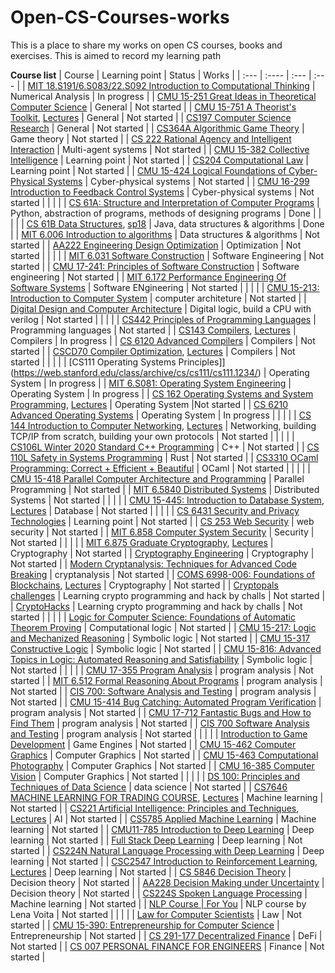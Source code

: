 # Open-CS-Courses-works
This is a place to share my works on open CS courses, books and exercises. This is aimed to record my learning path

**Course list**
| Course      | Learning point | Status     | Works	|
| :---        | :----          | :---       | :---	|
| [MIT 18.S191/6.S083/22.S092 Introduction to Computational Thinking](https://computationalthinking.mit.edu/Fall22/)        | Numerical Analysis          | In progress       |
| [CMU 15-251 Great Ideas in Theoretical Computer Science](https://www.cs251.com/index.html)	| General	| Not started	|
| [CMU 15-751 A Theorist's Toolkit](https://www.cs.cmu.edu/~15751/), [Lectures](https://www.youtube.com/playlist?list=PLm3J0oaFux3ZYpFLwwrlv_EHH9wtH6pnX)	| General	| Not started	|
| [CS197 Computer Science Research](https://web.stanford.edu/class/cs197/)	| General	| Not started	|
| [CS364A Algorithmic Game Theory](https://timroughgarden.org/f13/f13.html)	| Game theory	| Not started	|
| [CS 222 Rational Agency and Intelligent Interaction](https://web.stanford.edu/class/cs222/)	| Multi-agent systems	| Not started	|
| [CMU 15-382 Collective Intelligence](https://web2.qatar.cmu.edu/~gdicaro/15382/#overview)	| Learning point	| Not started	|
| [CS204 Computational Law](http://complaw.stanford.edu/public/index.php)	| Learning point	| Not started	|
| [CMU 15-424 Logical Foundations of Cyber-Physical Systems](https://lfcps.org/course/lfcps.html)	| Cyber-physical systems	| Not started	|
| [CMU 16-299 Introduction to Feedback Control Systems](http://www.cs.cmu.edu/~cga/controls-intro/)	| Cyber-physical systems	| Not started	|
| | |
| [CS 61A: Structure and Interpretation of Computer Programs](https://inst.eecs.berkeley.edu/~cs61a/su20/)      | Python, abstraction of programs, methods of designing programs      | Done   |
| | |
| [CS 61B Data Structures](https://sp21.datastructur.es/), [sp18](https://sp18.datastructur.es/index.html)      | Java, data structures & algorithms | Done     |
| [MIT 6.006 Introduction to algorithms](https://ocw.mit.edu/courses/6-006-introduction-to-algorithms-spring-2020/)      | Data structures & algorithms | Not started     |
| [AA222 Engineering Design Optimization](https://aa222.stanford.edu/)      | Optimization | Not started     |
| | |
| [MIT 6.031 Software Construction](https://web.mit.edu/6.031/www/sp22/)      | Software Engineering | Not started     |
| [CMU 17-241: Principles of Software Construction](https://www.cs.cmu.edu/~charlie/courses/17-214/2021-spring/index.html)	| Software engineering	| Not started	|
| [MIT 6.172 Performance Engineering Of Software Systems](https://ocw.mit.edu/courses/6-172-performance-engineering-of-software-systems-fall-2018/)      | Software ENgineering | Not started     |
| | |
| [CMU 15-213: Introduction to Computer System](http://csapp.cs.cmu.edu/)      | computer architeture | Not started     |
| [Digital Design and Computer Architecture](https://www.amazon.com/Digital-Design-Computer-Architecture-Harris/dp/0123944244)	|	Digital logic, build a CPU with verilog	|	Not started	|
| | |
| [CS442 Principles of Programming Languages](https://student.cs.uwaterloo.ca/~cs442)      | Programming languages | Not started     |
| [CS143 Compilers](http://web.stanford.edu/class/cs143/), [Lectures](https://www.youtube.com/playlist?list=PLEAYkSg4uSQ3yc_zf_f1GOxl5CZo0LVBb)      | Compilers | In progress     |
| [CS 6120 Advanced Compilers](https://www.cs.cornell.edu/courses/cs6120/2022sp/)	| Compilers	| Not started	|
| [CSCD70 Compiler Optimization](https://web.archive.org/web/20210306175518/https://uoft-ecosystem.github.io/CSCD70/index.html), [Lectures](https://www.youtube.com/watch?v=S_OeRTePeXg&list=PL0qj8UdnOw30ZGMcM6DwvM1J2tttyy_D6)	| Compilers	| Not started	|
| | |
| [CS111 Operating Systems Principles]](https://web.stanford.edu/class/archive/cs/cs111/cs111.1234/)      | Operating System | In progress     |
| [MIT 6.S081: Operating System Engineering](https://pdos.csail.mit.edu/6.828/2021/schedule.html)      | Operating System | In progress     |
| [CS 162 Operating Systems and System Programming](https://inst.eecs.berkeley.edu/~cs162/sp20/), [Lectures](https://www.youtube.com/@johnkubiatowicz3737/playlists)      | Operating System |Not started     |
| [CS 6210 Advanced Operating Systems](https://www.udacity.com/course/advanced-operating-systems--ud189)      | Operating System | In progress     |
| | |
| [CS 144 Introduction to Computer Networking](https://cs144.github.io/), [Lectures](https://www.youtube.com/watch?v=qAFI-2I7wPE&list=PLoCMsyE1cvdWKsLVyf6cPwCLDIZnOj0NS)      | Networking, building TCP/IP from scratch, building your own protocols | Not started     |
| | |
| [CS106L Winter 2020 Standard C++ Programming](https://web.stanford.edu/class/archive/cs/cs106l/cs106l.1204/index.html)	|	C++	|	Not started	|
| [CS 110L Safety in Systems Programming](https://reberhardt.com/cs110l/spring-2020/)        | Rust          | Not started       |
| [CS3310 OCaml Programming: Correct + Efficient + Beautiful](https://cs3110.github.io/textbook/cover.html)        | OCaml          | Not started       |
| | |
| [CMU 15-418 Parallel Computer Architecture and Programming](https://www.cs.cmu.edu/afs/cs/academic/class/15418-f18/www/index.html)      | Parallel Programming | Not started     |
| [MIT 6.5840 Distributed Systems](https://pdos.csail.mit.edu/6.824/)      | Distributed Systems | Not started     |
| | |
| [CMU 15-445: Introduction to Database System](https://15445.courses.cs.cmu.edu/fall2021/), [Lectures](https://www.youtube.com/playlist?list=PLSE8ODhjZXjZaHA6QcxDfJ0SIWBzQFKEG)      | Database | Not started     |
| | |
| [CS 6431 Security and Privacy Technologies](https://www.cs.utexas.edu/~shmat/courses/cs6431/)	| Learning point	| Not started	|
| [CS 253 Web Security](https://web.stanford.edu/class/cs253/)	|	web security	|	Not started	|
| [MIT 6.858 Computer System Security](http://css.csail.mit.edu/6.858/2022/)      | Security | Not started     |
| | |
| [MIT 6.875 Graduate Cryptography](https://inst.eecs.berkeley.edu/~cs276/fa20/), [Lectures](https://www.youtube.com/watch?v=jDsfV2ohFPs&list=PL6ogFv-ieghe8MOIcpD6UDtdK-UMHG8oH)	| Cryptography	| Not started	|
| [Cryptography Engineering](https://www.amazon.com/Cryptography-Engineering-Principles-Practical-Applications/dp/0470474246)	| Cryptography	| Not started	|
| [Modern Cryptanalysis: Techniques for Advanced Code Breaking](https://www.amazon.com/Modern-Cryptanalysis-Techniques-Advanced-Breaking/dp/047013593X)	|	cryptanalysis	|	Not started	|
| [COMS 6998-006: Foundations of Blockchains](https://timroughgarden.github.io/fob21/), [Lectures](https://www.youtube.com/watch?v=KNJGPI0fuFA&list=PLEGCF-WLh2RLOHv_xUGLqRts_9JxrckiA)	| Cryptography	| Not started	|
| [Cryptopals challenges](https://cryptopals.com/)	|	Learning crypto programming and hack by challs	|	Not started	|
| [CryptoHacks](https://cryptohack.org/)	|	Learning crypto programming and hack by challs	|	Not started	|
| | |
| [Logic for Computer Science: Foundations of Automatic Theorem Proving](https://www.cis.upenn.edu/~jean/gbooks/logic.html)	|	Computational logic	|	Not started	|
| [CMU 15-217: Logic and Mechanized Reasoning](http://www.cs.cmu.edu/~mheule/15217-f22/index.html)	| Symbolic logic	| Not started	|
| [CMU 15-317 Constructive Logic](http://www.cs.cmu.edu/~crary/317-f18/schedule.html)	| Symbolic logic	| Not started	|
| [CMU 15-816: Advanced Topics in Logic: Automated Reasoning and Satisfiability](http://www.cs.cmu.edu/~mheule/15816-f22/schedule.html)	| Symbolic logic	| Not started	|
| | |
| [CMU 17-355 Program Analysis](https://cmu-program-analysis.github.io/2023/index.html)      | program analysis | Not started     |
| [MIT 6.512 Formal Reasoning About Programs](https://frap.csail.mit.edu/main)      | program analysis | Not started     |
| [CIS 700: Software Analysis and Testing](https://www.cis.upenn.edu/~mhnaik/edu/cis700/index.html#reading)      | program analysis | Not started     |
| [CMU 15-414 Bug Catching: Automated Program Verification](https://www.cs.cmu.edu/~15414/s22/index.html)	| program analysis	| Not started	|
| [CMU 17-712 Fantastic Bugs and How to Find Them](https://cmu-fantastic-bugs.github.io/)	| program analysis	| Not started	|
| [CIS 700 Software Analysis and Testing](https://www.cis.upenn.edu/~mhnaik/edu/cis700/index.html#reading)	| program analysis	| Not started	|
| | |
| [Introduction to Game Development](https://www.amazon.com/Introduction-Development-Second-Steve-Rabin/dp/1584506792)	| Game Engines | Not started	|
| [CMU 15-462 Computer Graphics](http://15462.courses.cs.cmu.edu/fall2021/)	| Computer Graphics | Not started	|
| [CMU 15-463 Computational Photography](http://graphics.cs.cmu.edu/courses/15-463/)	| Computer Graphics | Not started	|
| [CMU 16-385 Computer Vision](http://www.cs.cmu.edu/~16385/)	| Computer Graphics | Not started	|
| | |
| [DS 100: Principles and Techniques of Data Science](https://ds100.org/fa21/)	| data science | Not started	|
| [CS7646 MACHINE LEARNING FOR TRADING COURSE](https://lucylabs.gatech.edu/ml4t/), [Lectures](https://www.udacity.com/course/machine-learning-for-trading--ud501) | Machine learning | Not started	|
| [CS221 Artificial Intelligence: Principles and Techniques](https://stanford-cs221.github.io/autumn2021/), [Lectures](https://www.youtube.com/watch?v=ZiwogMtbjr4&list=PLoROMvodv4rOca_Ovz1DvdtWuz8BfSWL2)	| AI	| Not started	|
| [CS5785 Applied Machine Learning](https://cornelltech.github.io/cs5785-fall-2019/index.html)	| Machine learning	| Not started	|
| [CMU11-785 Introduction to Deep Learning](https://deeplearning.cs.cmu.edu/S23/index.html)	| Deep learning	| Not started	|
| [Full Stack Deep Learning](https://fullstackdeeplearning.com/)	| Deep learning	| Not started	|
| [CS224N Natural Language Processing with Deep Learning](http://web.stanford.edu/class/cs224n/)	| Deep learning	| Not started	|
| [CSC2547 Introduction to Reinforcement Learning](https://amfarahmand.github.io/IntroRL/), [Lectures](https://www.youtube.com/playlist?list=PLCveiXxL2xNbiDq51a8iJwPRq2aO0ykrq)	| Deep learning	| Not started	|
| [CS 5846 Decision Theory](https://www.cs.cornell.edu/courses/cs5846/2021sp/)	| Decision theory	| Not started	|
| [AA228 Decision Making under Uncertainty](https://aa228.stanford.edu/)	| Decision theory	| Not started	|
| [CS224S Spoken Language Processing](http://web.stanford.edu/class/cs224s/)	| Machine learning	| Not started	|
| [NLP Course \| For You](https://lena-voita.github.io/nlp_course.html)	|	NLP course by Lena Voita	|	Not started	|
| | |
| [Law for Computer Scientists](https://lawforcomputerscientists.pubpub.org/)	| Law	| Not started	|
| [CMU 15-390: Entrepreneurship for Computer Science](https://web2.qatar.cmu.edu/~mhhammou/15390-s20/index.html)	| Entrepreneurship	| Not started	|
| [CS 291-177 Decentralized Finance](https://rdi.berkeley.edu/berkeley-defi/f22)	| DeFi	| Not started	|
| [CS 007 PERSONAL FINANCE FOR ENGINEERS](https://cs007.blog/)	| Finance	| Not started	|
